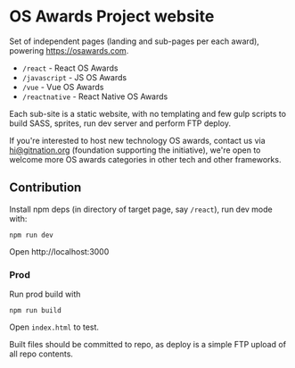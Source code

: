 # OS Awards Project website

Set of independent pages (landing and sub-pages per each award), powering https://osawards.com.

* `/react` - React OS Awards
* `/javascript` - JS OS Awards
* `/vue` - Vue OS Awards
* `/reactnative` - React Native OS Awards

Each sub-site is a static website, with no templating and few gulp scripts to build SASS, sprites, run dev server and perform FTP deploy.

If you're interested to host new technology OS awards, contact us via [hi@gitnation.org](mailto:hi@gitnation.org) (foundation supporting the initiative), we're open to welcome more OS awards categories in other tech and other frameworks.

## Contribution

Install npm deps (in directory of target page, say `/react`), run dev mode with:

```
npm run dev
```

Open http://localhost:3000

### Prod

Run prod build with


```
npm run build
```

Open `index.html` to test.

Built files should be committed to repo, as deploy is a simple FTP upload of all repo contents.
